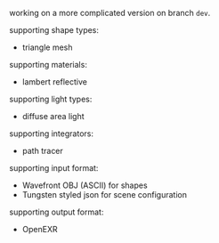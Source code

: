 working on a more complicated version on branch `dev`.



supporting shape types:

- triangle mesh

supporting materials:

- lambert reflective

supporting light types:

- diffuse area light

supporting integrators:

- path tracer

supporting input format:

- Wavefront OBJ (ASCII) for shapes
- Tungsten styled json for scene configuration

supporting output format:

- OpenEXR


